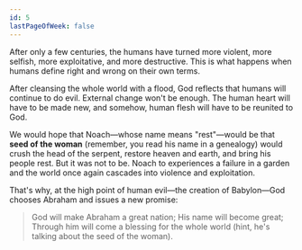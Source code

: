 ```yaml
---
id: 5
lastPageOfWeek: false
---
```


After only a few centuries, the humans have turned more violent, more selfish, more exploitative, and more destructive. This is what happens when humans define right and wrong on their own terms.

After cleansing the whole world with a flood, God reflects that humans will continue to do evil. External change won't be enough. The human heart will have to be made new, and somehow, human flesh will have to be reunited to God.

We would hope that Noach—whose name means "rest"—would be that **seed of the woman** (remember, you read his name in a genealogy) would crush the head of the serpent, restore heaven and earth, and bring his people rest. But it was not to be. Noach to experiences a failure in a garden and the world once again cascades into violence and exploitation.

That's why, at the high point of human evil—the creation of Babylon—God chooses Abraham and issues a new promise:

> God will make Abraham a great nation; 
> His name will become great;
> Through him will come a blessing for the whole world (hint, he's talking about the seed of the woman).